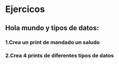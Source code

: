 # Ejercicos
##  Hola mundo y tipos de datos:
### 1.Crea un print de mandado un saludo
### 2.Crea 4 prints de diferentes tipos de datos
